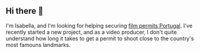 ## Hi there 👋

I'm Isabella, and I'm looking for helping securing <a href="https://portugalfixer.com/">film permits Portugal</a>. I've recently started a new project, and as a video producer, I don't quite understand how long it takes to get a permit to shoot close to the country's most famouns landmarks.
